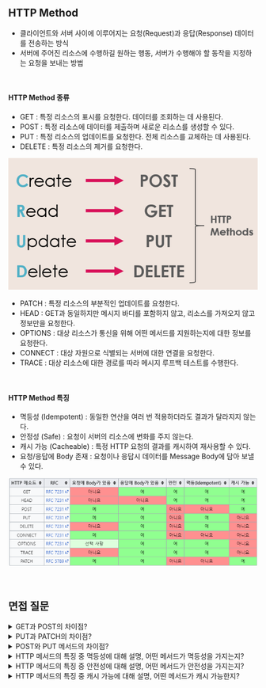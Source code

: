## HTTP Method

- 클라이언트와 서버 사이에 이루어지는 요청(Request)과 응답(Response) 데이터를 전송하는 방식
- 서버에 주어진 리소스에 수행하길 원하는 행동, 서버가 수행해야 할 동작을 지정하는 요청을 보내는 방법

<br>

#### HTTP Method 종류

- GET : 특정 리소스의 표시를 요청한다. 데이터를 조회하는 데 사용된다.
- POST : 특정 리소스에 데이터를 제출하며 새로운 리소스를 생성할 수 있다.
- PUT : 특정 리소스의 업데이트를 요청한다. 전체 리소스를 교체하는 데 사용된다.
- DELETE : 특정 리소스의 제거를 요청한다.

![Alt text](img/image-4.png)

- PATCH : 특정 리소스의 부분적인 업데이트를 요청한다.
- HEAD : GET과 동일하지만 메시지 바디를 포함하지 않고, 리소스를 가져오지 않고 정보만을 요청한다.
- OPTIONS : 대상 리소스가 통신을 위해 어떤 메서드를 지원하는지에 대한 정보를 요청한다.
- CONNECT : 대상 자원으로 식별되는 서버에 대한 연결을 요청한다.
- TRACE : 대상 리소스에 대한 경로를 따라 메시지 루프백 테스트를 수행한다.

<br>

#### HTTP Method 특징

- 멱등성 (Idempotent) : 동일한 연산을 여러 번 적용하더라도 결과가 달라지지 않는다.
- 안정성 (Safe) : 요청이 서버의 리소스에 변화를 주지 않는다.
- 캐시 가능 (Cacheable) : 특정 HTTP 요청의 결과를 캐시하여 재사용할 수 있다.
- 요청/응답에 Body 존재 : 요청이나 응답시 데이터를 Message Body에 담아 보낼 수 있다.

![Alt text](img/image-1.png)

<br>

## 면접 질문

<details>
<summary>GET과 POST의 차이점?</summary>
<div markdown="1">

GET은 정보를 조회하는 데 사용되며 서버에게 데이터를 요청합니다.
반면, POST는 서버에 데이터를 제출하여 리소스를 생성하거나 업데이트하는 데 사용됩니다.
또한 GET은 URL에 매개변수를 포함하여 데이터를 전송하지만 POST는 HTTP 메시지의 본문에 데이터를 포함해서 전송합니다.

</div>
</details>

<details>
<summary>PUT과 PATCH의 차이점?</summary>
<div markdown="1">

PUT은 리소스의 전체 업데이트를 수행하며 제공된 데이터를 사용하여 리소스를 완전히 대체합니다.
반면에 PATCH는 리소스의 일부만을 업데이트하며 제공된 필드의 데이터만 변경합니다.

</div>
</details>

<details>
<summary> POST와 PUT 메서드의 차이점?</summary>
<div markdown="1">

PUT 메서드는 클라이언트가 리소스의 위치를 알고 있는 상태에서 사용하며, 해당 리소스를 완전히 새로운 것으로 대체하는 데 사용됩니다.
반면, POST 메서드는 클라이언트가 리소스의 위치를 모르는 상태에서 사용하며, 서버에게 새로운 리소스를 생성해달라는 요청을 보냅니다.

</div>
</details>

<details>
<summary>HTTP 메서드의 특징 중 멱등성에 대해 설명, 어떤 메서드가 멱등성을 가지는지?</summary>
<div markdown="1">

멱등성이란 동일한 연산을 여러 번 적용하더라도 결과가 달라지지 않는 성질을 의미합니다.
HTTP 메서드 중에서 GET, PUT, DELETE, HEAD, OPTIONS 등은 멱등성을 가집니다.
예를 들어, 동일한 GET 요청을 여러 번 보내도 결과는 동일하게 유지됩니다.

</div>
</details>

<details>
<summary>HTTP 메서드의 특징 중 안전성에 대해 설명, 어떤 메서드가 안전성을 가지는지?</summary>
<div markdown="1">

안전성은 요청이 서버의 리소스에 변화를 주지 않는 성질을 나타냅니다.
GET 메소드는 서버의 어떤 리소스도 변경시키지 않고, 단순히 리소스를 요청만 하기 때문에 안전한 메소드로 분류됩니다.

</div>
</details>

<details>
<summary>HTTP 메서드의 특징 중 캐시 가능에 대해 설명, 어떤 메서드가 캐시 가능한지?</summary>
<div markdown="1">

캐시 가능은 특정 HTTP 요청의 결과를 캐시하여 재사용할 수 있는지 여부를 나타냅니다.
GET과 HEAD 메소드는 서버의 상태를 변경하지 않고 단지 정보를 조회하는 데 사용되기 때문에 서버로부터 한 번 받아온 정보를 클라이언트가 재사용하는 것이 가능합니다.

</div>
</details>

